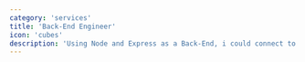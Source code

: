 ```yaml
---
category: 'services'
title: 'Back-End Engineer'
icon: 'cubes'
description: 'Using Node and Express as a Back-End, i could connect to a databases and built Full-Stack Web Application with Javascript or Typecript. Sometimes i also combine it with GraphQL Apollo Server.'
---
```

